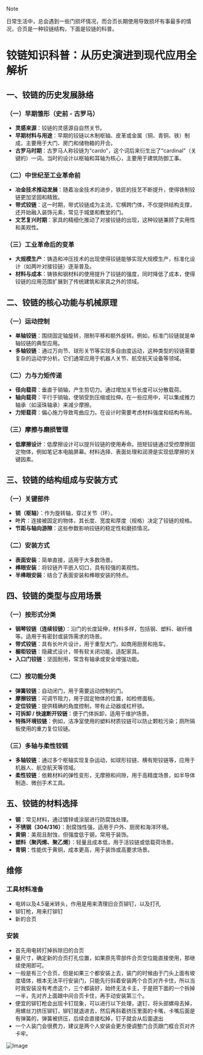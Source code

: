 > [!NOTE]
> 日常生活中，总会遇到一些门损坏情况，而合页长期使用导致损坏有事最多的情况，合页是一种铰链结构，下面是铰链的科普。


# 铰链知识科普：从历史演进到现代应用全解析

## 一、铰链的历史发展脉络

### （一）早期雏形（史前 - 古罗马）
- **灵感来源**：铰链的灵感源自自然关节。
- **早期材料与用途**：早期的铰链以木制枢轴、皮革或金属（铜、青铜、铁）制成，主要用于大门、房门和储物箱的开合。
- **古罗马时期**：古罗马人称铰链为“cardo”，这个词后来衍生出了“cardinal”（关键的）一词。当时的设计以枢轴和耳轴为核心，主要用于建筑防御工事。

### （二）中世纪至工业革命前
- **冶金技术推动发展**：随着冶金技术的进步，铁匠的技艺不断提升，使得铁制铰链更加坚固和精致。
- **带式铰链**：这一时期，带式铰链成为主流，它横跨门体，不仅提供结构支撑，还开始融入装饰元素，常见于城堡和教堂的门。
- **文艺复兴时期**：家具的精细化推动了对接铰链的出现，这种铰链兼顾了实用性和美观性。

### （三）工业革命后的变革
- **大规模生产**：铸造和冲压技术的出现使得铰链能够实现大规模生产，标准化设计（如两叶对接铰链）逐渐普及。
- **材料与成本**：铸铁和钢材料的使用提升了铰链的强度，同时降低了成本，使得铰链的应用范围扩展到了传统建筑和家具之外的领域。

## 二、铰链的核心功能与机械原理

### （一）运动控制
- **单轴铰链**：围绕固定轴旋转，限制平移和额外旋转。例如，标准门铰链就是单轴铰链的典型应用。
- **多轴铰链**：通过万向节、球形关节等实现多自由度运动，这种类型的铰链需要复杂的运动学分析。它们通常应用于机器人关节、航空航天设备等领域。

### （二）力与力矩传递
- **径向载荷**：垂直于销轴，产生剪切力。通过增加关节长度可以分散载荷。
- **轴向载荷**：平行于销轴，使销受到压缩或拉伸。在一些应用中，可以集成推力轴承（如滚珠轴承）来减少摩擦。
- **力矩载荷**：偏心施力导致弯曲应力。在设计时需要考虑材料强度和结构布局。

### （三）摩擦与磨损管理
- **低摩擦设计**：低摩擦设计可以提升铰链的使用寿命。扭矩铰链通过受控摩擦固定物体，例如笔记本电脑屏幕。材料选择、表面处理和润滑是实现低摩擦的关键因素。

## 三、铰链的结构组成与安装方式

### （一）关键部件
- **销（枢轴）**：作为旋转轴，穿过关节（环）。
- **叶片**：连接被固定的物体，其长度、宽度和厚度（规格）决定了铰链的规格。
- **节距与轴向游隙**：这些参数影响铰链的稳定性和磨损情况。

### （二）安装方式
- **表面安装**：简单直接，适用于大多数场景。
- **榫眼安装**：将铰链齐平嵌入切口，具有较强的美观性。
- **半榫眼安装**：结合了表面安装和榫眼安装的特点。

## 四、铰链的类型与应用场景

### （一）按形式分类
- **钢琴铰链（连续铰链）**：沿门的长度延伸，材料多样，包括钢、塑料、碳纤维等。适用于有密封或装饰需求的场景。
- **带式铰链**：具有长叶片设计，用于重型大门，如商用厨房和拖车。
- **橱柜铰链**：隐藏式设计，带有软关闭功能，适配家具。
- **入口门铰链**：坚固耐用，常含有轴承或安全增强功能。

### （二）按功能分类
- **弹簧铰链**：自动闭门，用于需要运动控制的门。
- **摩擦铰链**：可调节阻力，用于固定物体的位置，如检修面板。
- **定位铰链**：提供精确的角度控制，带有止动器或杠杆锁。
- **可拆卸 / 快速断开铰链**：便于门体拆卸，适用于维护场景。
- **特殊环境铰链**：例如，洁净室使用的塑料材质铰链可以防止颗粒污染；厕所隔板使用的重力复位铰链。

### （三）多轴与柔性铰链
- **多轴铰链**：通过多个枢轴实现复杂运动，如球形铰链、横有矩铰链等，应用于机器人、航空航天等领域。
- **柔性铰链**：依赖材料的弹性变形，无摩擦和间隙，用于高精度场景，如半导体制造、微创手术工具。

## 五、铰链的材料选择
- **钢**：常见材料，通过镀锌或涂层进行防腐蚀处理。
- **不锈钢（304/316）**：耐腐蚀性强，适用于户外、厨房和海洋环境。
- **黄铜**：美观且耐蚀，但强度低于钢，常用于装饰。
- **塑料（聚丙烯、聚乙烯）**：轻量且成本低，用于活铰链或低载荷场景。
- **青铜**：性能优于黄铜，成本更高，用于装饰或高要求场景。

## 维修
### 工具材料准备

- 电转以及4.5毫米转头，作用是用来清理旧合页铆钉，以及打孔
- 铆钉枪，用来打铆钉
- 新的合页
###  安装

- 首先用电转打掉拆除旧的合页
- 量尺寸，确定新的合页打孔位置，如果原先零部件合页空位能直接使用，那继续使用即可。
- 一般是有三个合页，但是如果三个都安装上去，装门的时候由于门头上面有坡度墙体，根本无法平行安装门，只能先行斜着安装两个合页对齐卡住，所以当时我安装没有考虑这个，三个都装好，始终无法卡主，于是把下面的一个拆掉一半，先对齐上面跟中间合页卡住，再手动安装第三个。
- 便宜的铆钉枪会出现卡钉现象，可以进行以下处理，退钉，将头部螺母去掉，用螺丝刀挤压铆钉，铆钉就退进去，然后再斜着挤压里面的卡嘴，卡嘴后面是有弹簧的，弹簧被挤压，后续会直接松掉，钉子就会从后面退出
- 一个人装门会很费力，建议是两个人安装会更方便调整门合页跟门框合页对齐卡牢。

![Image](https://github.com/user-attachments/assets/74b70715-be60-407c-a374-02557fa11298)
